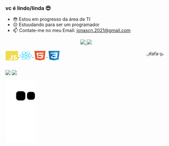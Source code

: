 ### vc é lindo/linda 😎 

- 😳 Estou em progresso da área de TI  
- 😔 Estuudando para ser um programador 
- 📫 Contate-me no meu Email: jonascn.2021@gmail.com

 <div align="center">
  <a href="https://beacons.al/jonaass">
  <img height="180em" src="https://github-readme-stats.vercel.app/api?username=jonaass&show_icons=true&theme=dracula&include_all_commits=true&count_private=true"/>
  <img height="180em" src="https://github-readme-stats.vercel.app/api/top-langs/?username=jonaass&layout=compact&langs_count=7&theme=dracula"/>
</div>
  
  <div style="display: inline_block"><br>
  <img align="center" alt="Rafa-Js" height="30" width="40" src="https://raw.githubusercontent.com/devicons/devicon/master/icons/javascript/javascript-plain.svg">
  <img align="center" alt="Rafa-React" height="30" width="40" src="https://raw.githubusercontent.com/devicons/devicon/master/icons/react/react-original.svg">
  <img align="center" alt="Rafa-HTML" height="30" width="40" src="https://raw.githubusercontent.com/devicons/devicon/master/icons/html5/html5-original.svg">
  <img align="center" alt="Rafa-CSS" height="30" width="40" src="https://raw.githubusercontent.com/devicons/devicon/master/icons/css3/css3-original.svg">
   <img align="right" alt="Rafa-pic" height="150" style="border-radius:50px;" src="https://discord.com/channels/@me/772960040285110303/988197407726649464?width=6&height=6">
</div>
  
##
  
  <div> 
  <a href="https://www.youtube.com/channel/UC_X_qTTvS_uYaOPI06OVXaQ" target="_blank"><img src="https://img.shields.io/badge/YouTube-FF0000?style=for-the-badge&logo=youtube&logoColor=white" target="_blank"></a>
  <a href = "mailto:contatorafaballerini@gmail.com"><img src="https://img.shields.io/badge/-Gmail-%23333?style=for-the-badge&logo=gmail&logoColor=white" target="_blank"></a>
 
  ![Snake animation](https://github.com/jonaass/jonaass/blob/output/github-contribution-grid-snake.svg)
 
 </div>


